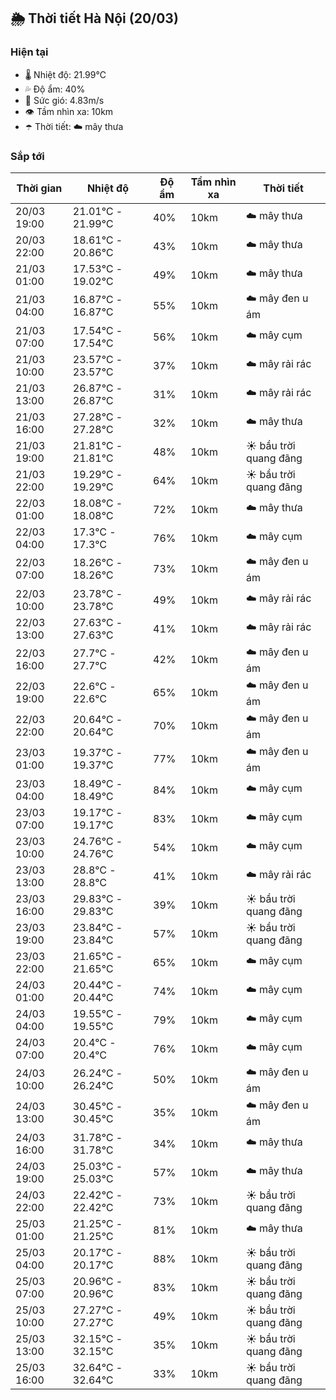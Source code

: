 ## 🌦️ Thời tiết Hà Nội (20/03)

### Hiện tại

- 🌡️ Nhiệt độ: 21.99℃
- 💦 Độ ẩm: 40%
- 💨 Sức gió: 4.83m/s
- 👁️ Tầm nhìn xa: 10km
- ☂️ Thời tiết: ☁️ mây thưa

### Sắp tới

| Thời gian | Nhiệt độ | Độ ẩm | Tầm nhìn xa | Thời tiết |
| --- | --- | --- | --- | --- |
| 20/03 19:00 | 21.01℃ - 21.99℃ | 40% | 10km | ☁️ mây thưa |
| 20/03 22:00 | 18.61℃ - 20.86℃ | 43% | 10km | ☁️ mây thưa |
| 21/03 01:00 | 17.53℃ - 19.02℃ | 49% | 10km | ☁️ mây thưa |
| 21/03 04:00 | 16.87℃ - 16.87℃ | 55% | 10km | ☁️ mây đen u ám |
| 21/03 07:00 | 17.54℃ - 17.54℃ | 56% | 10km | ☁️ mây cụm |
| 21/03 10:00 | 23.57℃ - 23.57℃ | 37% | 10km | ☁️ mây rải rác |
| 21/03 13:00 | 26.87℃ - 26.87℃ | 31% | 10km | ☁️ mây rải rác |
| 21/03 16:00 | 27.28℃ - 27.28℃ | 32% | 10km | ☁️ mây thưa |
| 21/03 19:00 | 21.81℃ - 21.81℃ | 48% | 10km | ☀️ bầu trời quang đãng |
| 21/03 22:00 | 19.29℃ - 19.29℃ | 64% | 10km | ☀️ bầu trời quang đãng |
| 22/03 01:00 | 18.08℃ - 18.08℃ | 72% | 10km | ☁️ mây thưa |
| 22/03 04:00 | 17.3℃ - 17.3℃ | 76% | 10km | ☁️ mây cụm |
| 22/03 07:00 | 18.26℃ - 18.26℃ | 73% | 10km | ☁️ mây đen u ám |
| 22/03 10:00 | 23.78℃ - 23.78℃ | 49% | 10km | ☁️ mây rải rác |
| 22/03 13:00 | 27.63℃ - 27.63℃ | 41% | 10km | ☁️ mây rải rác |
| 22/03 16:00 | 27.7℃ - 27.7℃ | 42% | 10km | ☁️ mây đen u ám |
| 22/03 19:00 | 22.6℃ - 22.6℃ | 65% | 10km | ☁️ mây đen u ám |
| 22/03 22:00 | 20.64℃ - 20.64℃ | 70% | 10km | ☁️ mây đen u ám |
| 23/03 01:00 | 19.37℃ - 19.37℃ | 77% | 10km | ☁️ mây đen u ám |
| 23/03 04:00 | 18.49℃ - 18.49℃ | 84% | 10km | ☁️ mây cụm |
| 23/03 07:00 | 19.17℃ - 19.17℃ | 83% | 10km | ☁️ mây cụm |
| 23/03 10:00 | 24.76℃ - 24.76℃ | 54% | 10km | ☁️ mây cụm |
| 23/03 13:00 | 28.8℃ - 28.8℃ | 41% | 10km | ☁️ mây rải rác |
| 23/03 16:00 | 29.83℃ - 29.83℃ | 39% | 10km | ☀️ bầu trời quang đãng |
| 23/03 19:00 | 23.84℃ - 23.84℃ | 57% | 10km | ☀️ bầu trời quang đãng |
| 23/03 22:00 | 21.65℃ - 21.65℃ | 65% | 10km | ☁️ mây cụm |
| 24/03 01:00 | 20.44℃ - 20.44℃ | 74% | 10km | ☁️ mây cụm |
| 24/03 04:00 | 19.55℃ - 19.55℃ | 79% | 10km | ☁️ mây cụm |
| 24/03 07:00 | 20.4℃ - 20.4℃ | 76% | 10km | ☁️ mây cụm |
| 24/03 10:00 | 26.24℃ - 26.24℃ | 50% | 10km | ☁️ mây đen u ám |
| 24/03 13:00 | 30.45℃ - 30.45℃ | 35% | 10km | ☁️ mây đen u ám |
| 24/03 16:00 | 31.78℃ - 31.78℃ | 34% | 10km | ☁️ mây thưa |
| 24/03 19:00 | 25.03℃ - 25.03℃ | 57% | 10km | ☁️ mây thưa |
| 24/03 22:00 | 22.42℃ - 22.42℃ | 73% | 10km | ☀️ bầu trời quang đãng |
| 25/03 01:00 | 21.25℃ - 21.25℃ | 81% | 10km | ☁️ mây thưa |
| 25/03 04:00 | 20.17℃ - 20.17℃ | 88% | 10km | ☀️ bầu trời quang đãng |
| 25/03 07:00 | 20.96℃ - 20.96℃ | 83% | 10km | ☀️ bầu trời quang đãng |
| 25/03 10:00 | 27.27℃ - 27.27℃ | 49% | 10km | ☀️ bầu trời quang đãng |
| 25/03 13:00 | 32.15℃ - 32.15℃ | 35% | 10km | ☀️ bầu trời quang đãng |
| 25/03 16:00 | 32.64℃ - 32.64℃ | 33% | 10km | ☀️ bầu trời quang đãng |
